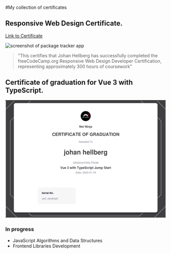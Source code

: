 #My collection of certificates

## Responsive Web Design Certificate.
[Link to Certificate](https://www.freecodecamp.org/certification/1306/responsive-web-design "Link to Responsive Web Design Certificate")

<img width="1440" alt="screenshot of package tracker app" src="https://jhellberg.com/images/fcc-responsive-web-design-certificate.png">

> "This certifies that Johan Hellberg has successfully completed the freeCodeCamp.org Responsive Web Design Developer Certification, representing approximately 300 hours of coursework"

## Certificate of graduation for Vue 3 with TypeScript.
<img width="1440" alt="Certificate of graduation for Vue 3 with TypeScript" src="https://github.com/JohanCodeForFun/certificates/blob/96b58de9c6ffbcf1228ea68fdf591893a724c74c/certificate-vue3-TypeScript.jpg">

### In progress
- JavaScript Algorithms and Data Structures
- Frontend Libraries Development
